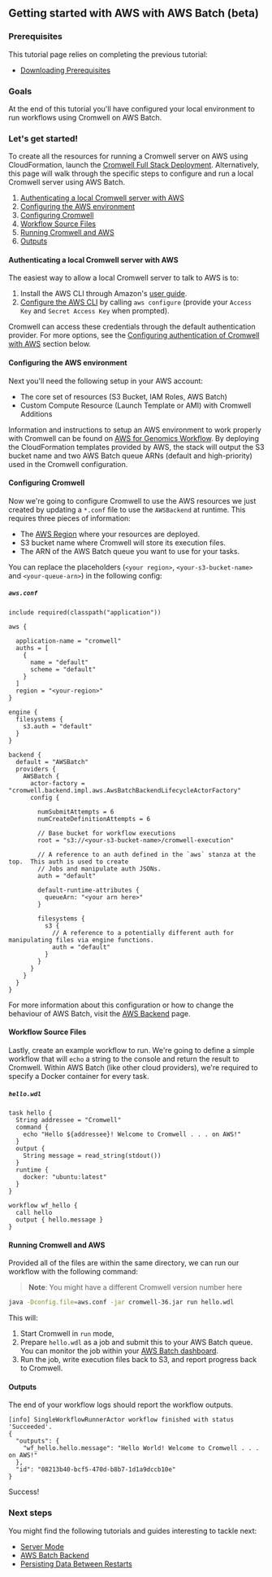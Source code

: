 ## Getting started with AWS with AWS Batch (beta)

### Prerequisites

This tutorial page relies on completing the previous tutorial:

* [Downloading Prerequisites](FiveMinuteIntro.md)

### Goals

At the end of this tutorial you'll have configured your local environment to run workflows using Cromwell on AWS Batch.

### Let's get started!

To create all the resources for running a Cromwell server on AWS using CloudFormation, launch the [Cromwell Full Stack Deployment](https://docs.opendata.aws/genomics-workflows/orchestration/cromwell/cromwell-overview/).  Alternatively, this page will walk through the specific steps to configure and run a local Cromwell server using AWS Batch.

1. [Authenticating a local Cromwell server with AWS](#authenticating-a-local-cromwell-server-with-aws)
2. [Configuring the AWS environment](#configuring-the-aws-environment)
3. [Configuring Cromwell](#configuring-cromwell)
4. [Workflow Source Files](#workflow-source-files)
5. [Running Cromwell and AWS](#running-cromwell-and-aws)
6. [Outputs](#outputs)

#### Authenticating a local Cromwell server with AWS

The easiest way to allow a local Cromwell server to talk to AWS is to:

1. Install the AWS CLI through Amazon's [user guide](https://docs.aws.amazon.com/cli/latest/userguide/installing.html).
2. [Configure the AWS CLI](https://docs.aws.amazon.com/cli/latest/userguide/cli-chap-configure.html) by calling `aws configure` (provide your `Access Key` and `Secret Access Key` when prompted).

Cromwell can access these credentials through the default authentication provider. For more options, see the [Configuring authentication of Cromwell with AWS](/backends/AWSBatch#configuring-authentication) section below.


#### Configuring the AWS environment

Next you'll need the following setup in your AWS account:
- The core set of resources (S3 Bucket, IAM Roles, AWS Batch)
- Custom Compute Resource (Launch Template or AMI) with Cromwell Additions

Information and instructions to setup an AWS environment to work properly with Cromwell can be found on [AWS for Genomics Workflow](https://docs.opendata.aws/genomics-workflows/core-env/introduction/). By deploying the CloudFormation templates provided by AWS, the stack will output the S3 bucket name and two AWS Batch queue ARNs (default and high-priority) used in the Cromwell configuration.




#### Configuring Cromwell

Now we're going to configure Cromwell to use the AWS resources we just created by updating a `*.conf` file to use the `AWSBackend` at runtime. This requires three pieces of information:

- The [AWS Region](https://docs.aws.amazon.com/general/latest/gr/rande.html) where your resources are deployed.
- S3 bucket name where Cromwell will store its execution files.
- The ARN of the AWS Batch queue you want to use for your tasks.

You can replace the placeholders (`<your region>`, `<your-s3-bucket-name>` and `<your-queue-arn>`) in the following config:

##### `aws.conf`

```hocon
include required(classpath("application"))

aws {

  application-name = "cromwell"
  auths = [
    {
      name = "default"
      scheme = "default"
    }
  ]
  region = "<your-region>"
}

engine {
  filesystems {
    s3.auth = "default"
  }
}

backend {
  default = "AWSBatch"
  providers {
    AWSBatch {
      actor-factory = "cromwell.backend.impl.aws.AwsBatchBackendLifecycleActorFactory"
      config {
        
        numSubmitAttempts = 6
        numCreateDefinitionAttempts = 6

        // Base bucket for workflow executions
        root = "s3://<your-s3-bucket-name>/cromwell-execution"

        // A reference to an auth defined in the `aws` stanza at the top.  This auth is used to create
        // Jobs and manipulate auth JSONs.
        auth = "default"

        default-runtime-attributes {
          queueArn: "<your arn here>"
        }

        filesystems {
          s3 {
            // A reference to a potentially different auth for manipulating files via engine functions.
            auth = "default"
          }
        }
      }
    }
  }
}

```

For more information about this configuration or how to change the behaviour of AWS Batch, visit the [AWS Backend](/backends/AWSBatch) page.


#### Workflow Source Files 

Lastly, create an example workflow to run. We're going to define a simple workflow that will `echo` a string to the console and return the result to Cromwell. Within AWS Batch (like other cloud providers), we're required to specify a Docker container for every task.

##### `hello.wdl`

```wdl
task hello {
  String addressee = "Cromwell"
  command {
    echo "Hello ${addressee}! Welcome to Cromwell . . . on AWS!"
  }
  output {
    String message = read_string(stdout())
  }
  runtime {
    docker: "ubuntu:latest"
  }
}

workflow wf_hello {
  call hello
  output { hello.message }
}
```

#### Running Cromwell and AWS 

Provided all of the files are within the same directory, we can run our workflow with the following command:

> **Note**: You might have a different Cromwell version number here

```bash
java -Dconfig.file=aws.conf -jar cromwell-36.jar run hello.wdl
```

This will:
1. Start Cromwell in `run` mode,
2. Prepare `hello.wdl` as a job and submit this to your AWS Batch queue. You can monitor the job within your [AWS Batch dashboard](https://console.aws.amazon.com/batch/home).
3. Run the job, write execution files back to S3, and report progress back to Cromwell.

#### Outputs

The end of your workflow logs should report the workflow outputs.

```
[info] SingleWorkflowRunnerActor workflow finished with status 'Succeeded'.
{
  "outputs": {
    "wf_hello.hello.message": "Hello World! Welcome to Cromwell . . . on AWS!"
  },
  "id": "08213b40-bcf5-470d-b8b7-1d1a9dccb10e"
}
```

Success!

### Next steps

You might find the following tutorials and guides interesting to tackle next:

* [Server Mode](/tutorials/ServerMode)
* [AWS Batch Backend](/backends/AWSBatch)
* [Persisting Data Between Restarts](/tutorials/PersistentServer)
